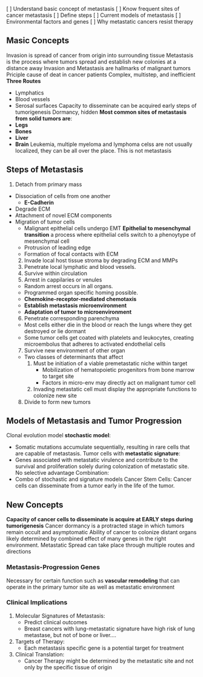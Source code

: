 [ ] Understand basic concept of metastasis
[ ] Know frequent sites of cancer metastasis
[ ] Define steps
[ ] Current models of metastasis
[ ] Environmental factors and genes
[ ] Why metastatic cancers resist therapy

## Masic Concepts
Invasion is spread of cancer from origin into surrounding tissue
Metastasis is the process where tumors spread and establish new colonies at a distance away
Invasion and Metastasis are hallmarks of malignant tumors
Priciple cause of deat in cancer patients
Complex, multistep, and inefficient
**Three Routes**
- Lymphatics
- Blood vessels
- Serosal surfaces
Capacity to disseminate can be acquired early steps of tumorigenesis
Dormancy, hidden
**Most common sites of metastasis from solid tumors are**:
- **Legs**
- **Bones**
- **Liver**
- **Brain**
Leukemia, multiple myeloma and lymphoma celss are not usually localized, they can be all over the place. This is not metastasis
## Steps of Metastasis
1. Detach from primary mass
- Dissociation of cells from one another
  - **E-Cadherin**
- Degrade ECM
- Attachment of novel ECM components
- Migration of tumor cells
  - Malignant epithelial cells undergo EMT **Epithelial to mesenchymal transition** a process where epithelial cells switch to a phenoytype of mesenchymal cell
  - Protrusion of leading edge
  - Formation of focal contacts with ECM
  2. Invade local host tissue stroma by degrading ECM and MMPs
  3. Penetrate local lymphatic and blood vessels.
  4. Survive within circulation
  5. Arrest in cappilaries or venules
  - Random arrest occurs in all organs.
  - Programmed organ specific homing possible.
  - **Chemokine-receptor-mediated chemotaxis**
  - **Establish metastasis microenvironment**
  - **Adaptation of tumor to microenvironment**
  6. Penetrate corresponding parenchyma
  - Most cells either die in the blood or reach the lungs where they get destroyed or lie dormant
  - Some tumor cells get coated with platelets and leukocytes, creating microembolus that adheres to activated endothelial cells
  7. Survive new environment of other organ
  - Two classes of determinants that affect 
    1. Must be initiation of a viable premetastatic niche within target
       - Mobilization of hematopoietic progenitors from bone marrow to target site
       - Factors in micro-env may directly act on malignant tumor cell 
    2. Invading metastatic cell must display the appropriate functions to colonize new site
   8. Divide to form new tumors
## Models of Metastasis and Tumor Progression
Clonal evolution model **stochastic model**:
- Somatic mutations accumulate sequentially, resulting in rare cells that are capable of metastasis.
Tumor cells with **metastatic signature**:
- Genes associated with metastatic virulence and contribute to the survival and proliferation solely during colonization of metastatic site. No selective advantage
Combination:
- Combo of stochastic and signature models
Cancer Stem Cells:
Cancer cells can disseminate from a tumor early in the life of the tumor.
## New Concepts
**Capacity of cancer cells to disseminate is acquire at EARLY steps during tumorigenesis**
Cancer dormancy is a protracted stage in which tumors remain occult and asymptomatic
Ability of cancer to colonize distant organs likely determined by combined effect of many genes in the right environment.
Metastatic Spread can take place through multiple routes and directions
### Metastasis-Progression Genes
Necessary for certain function such as **vascular remodeling** that can operate in the primary tumor site as well as metastatic environment
### Clinical Implications
1. Molecular Signatures of Metastasis:
    - Predict clinical outcomes
    - Breast cancers with lung-metastatic signature have high risk of lung metastase, but not of bone or liver....
2. Targets of Therapy:
    - Each metastasis specific gene is a potential target for treatment
3. Clinical Translation:
    - Cancer Therapy might be determined by the metastatic site and not only by the specific tissue of origin


